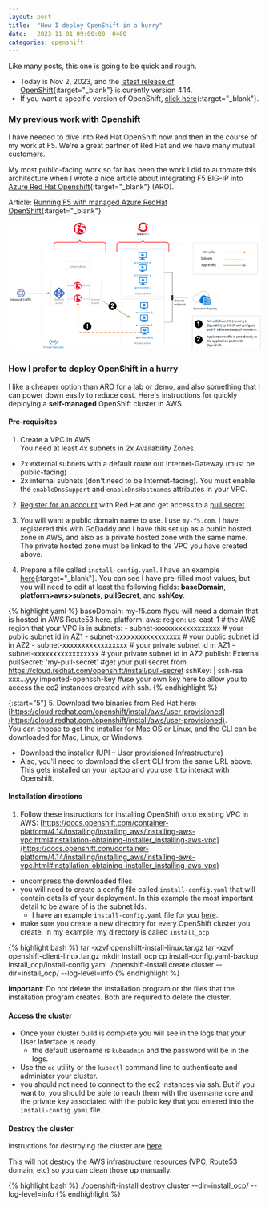 ```yaml
---
layout: post
title:  "How I deploy OpenShift in a hurry"
date:   2023-11-01 09:00:00 -0400
categories: openshift
---
```


Like many posts, this one is going to be quick and rough. 
- Today is Nov 2, 2023, and the [latest release of OpenShift](https://access.redhat.com/support/policy/updates/openshift#dates){:target="_blank"} is curently version 4.14.
- If you want a specific version of OpenShift, [click here](https://access.redhat.com/solutions/5149581){:target="_blank"}. 

### My previous work with Openshift

I have needed to dive into Red Hat OpenShift now and then in the course of my work at F5. We're a great partner of Red Hat and we have many mutual customers.

My most public-facing work so far has been the work I did to automate this architecture when I wrote a nice article about integrating F5 BIG-IP into [Azure Red Hat Openshift](https://azure.microsoft.com/en-us/products/openshift){:target="_blank"} (ARO).

Article: [Running F5 with managed Azure RedHat OpenShift](https://community.f5.com/t5/technical-articles/running-f5-with-managed-azure-redhat-openshift/ta-p/291157){:target="_blank"}

![image 'F5 BIG-IP and Azure RedHat Openshift'](/assets/f5-azure-redhat-openshift.png)

### How I prefer to deploy OpenShift in a hurry
I like a cheaper option than ARO for a lab or demo, and also something that I can power down easily to reduce cost. Here's instructions for quickly deploying a **self-managed** OpenShift cluster in AWS. 

#### Pre-requisites

1. Create a VPC in AWS<br/>
You need at least 4x subnets in 2x Availability Zones.
- 2x external subnets with a default route out Internet-Gateway (must be public-facing)
- 2x internal subnets (don't need to be Internet-facing). 
You must enable the `enableDnsSupport` and `enableDnsHostnames` attributes in your VPC.

2. [Register for an account](https://www.redhat.com/en/technologies/cloud-computing/openshift) with Red Hat and get access to a [pull secret](https://cloud.redhat.com/openshift/install/pull-secret).

3. You will want a public domain name to use. I use `my-f5.com`. I have registered this with GoDaddy and I have this set up as a public hosted zone in AWS, and also as a private hosted zone with the same name. The private hosted zone must be linked to the VPC you have created above.

4. Prepare a file called ```install-config.yaml```. I have an example [here](/assets/install-config.yaml){:target="_blank"}. You can see I have pre-filled most values, but you will need to edit at least the following fields: **baseDomain**, **platform>aws>subnets**, **pullSecret**, and **sshKey**.

{% highlight yaml %}
baseDomain: my-f5.com #you will need a domain that is hosted in AWS Route53 here.
platform:
  aws:
    region: us-east-1 # the AWS region that your VPC is in
    subnets:
    - subnet-xxxxxxxxxxxxxxxxx # your public subnet id in AZ1
    - subnet-xxxxxxxxxxxxxxxxx # your public subnet id in AZ2
    - subnet-xxxxxxxxxxxxxxxxx # your private subnet id in AZ1
    - subnet-xxxxxxxxxxxxxxxxx # your private subnet id in AZ2
publish: External
pullSecret: 'my-pull-secret' #get your pull secret from https://cloud.redhat.com/openshift/install/pull-secret
sshKey: |
  ssh-rsa xxx...yyy imported-openssh-key #use your own key here to allow you to access the ec2 instances created with ssh.
{% endhighlight %}

{:start="5"}
5. Download two binaries from Red Hat here: [https://cloud.redhat.com/openshift/install/aws/user-provisioned](https://cloud.redhat.com/openshift/install/aws/user-provisioned). <br/>You can choose to get the installer for Mac OS or Linux, and the CLI can be downloaded for Mac, Linux, or Windows.
* Download the installer (UPI – User provisioned Infrastructure)
* Also, you'll need to download the client CLI from the same URL above. This gets installed on your laptop and you use it to interact with Openshift.

#### Installation directions
1. Follow these instructions for installing OpenShift onto existing VPC in AWS: [https://docs.openshift.com/container-platform/4.14/installing/installing_aws/installing-aws-vpc.html#installation-obtaining-installer_installing-aws-vpc](https://docs.openshift.com/container-platform/4.14/installing/installing_aws/installing-aws-vpc.html#installation-obtaining-installer_installing-aws-vpc)
* uncompress the downloaded files
* you will need to create a config file called ```install-config.yaml``` that will contain details of your deployment. In this example the most important detail to be aware of is the subnet Ids.
  * I have an example ```install-config.yaml``` file for you [here](/assets/install-config.yaml).
* make sure you create a new directory for every OpenShift cluster you create. In my example, my directory is called ```install_ocp```

{% highlight bash %}
tar -xzvf openshift-install-linux.tar.gz
tar -xzvf openshift-client-linux.tar.gz
mkdir install_ocp
cp install-config.yaml-backup install_ocp/install-config.yaml
./openshift-install create cluster --dir=install_ocp/ --log-level=info
{% endhighlight %}

**Important**: Do not delete the installation program or the files that the installation program creates. Both are required to delete the cluster.

#### Access the cluster
- Once your cluster build is complete you will see in the logs that your User Interface is ready.
  - the default username is ```kubeadmin``` and the password will be in the logs.
- Use the ```oc``` utility or the ```kubectl``` command line to authenticate and administer your cluster.
- you should not need to connect to the ec2 instances via ssh. But if you want to, you should be able to reach them with the username ```core``` and the private key associated with the public key that you entered into the ```install-config.yaml``` file.

#### Destroy the cluster

Instructions for destroying the cluster are [here](https://docs.openshift.com/container-platform/4.14/installing/installing_aws/uninstalling-cluster-aws.html).

This will not destroy the AWS infrastructure resources (VPC, Route53 domain, etc) so you can clean those up manually.

{% highlight bash %}
./openshift-install destroy cluster --dir=install_ocp/ --log-level=info
{% endhighlight %}